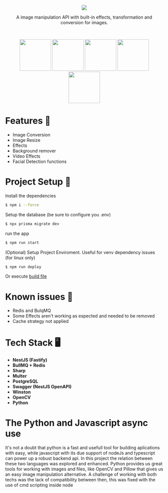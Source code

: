 <p align="center" text-align="center"><img src="https://github.com/user-attachments/assets/1c239555-822d-45ea-9b1f-87e5885c6b55"/></p>
<p align="center" text-align="center">A image manipulation API with built-in effects, transformation and <br> conversion for images.</p> <br>






<p align="center">
  <img src="https://github.com/user-attachments/assets/cf7d97b0-33da-40c7-aad0-80aa932ddc2c" width="100"> 
  <img src="https://github.com/user-attachments/assets/b38fc8b8-829c-458f-b248-3a7ccd24e2a7" width="100"> 
  <img src="https://cdn-icons-png.flaticon.com/256/5968/5968381.png" width="100">    
  <img src="https://github.com/user-attachments/assets/b38fc8b8-829c-458f-b248-3a7ccd24e2a7" width="100"> 
  <img src="https://cdn.iconscout.com/icon/free/png-256/free-python-logo-icon-download-in-svg-png-gif-file-formats--technology-social-media-vol-5-pack-logos-icons-2945099.png?f=webp&w=256" width="100">
</p>



# Features 💫

- Image Conversion
- Image Resize
- Effects
- Background remover
- Vídeo Effects
- Facial Detection functions

# Project Setup 🚀


Install the dependencies 
```bash
$ npm i --force
```

Setup the database (be sure to configure you .env)
```bash 
$ npx prisma migrate dev
```

run the app
```bash 
$ npm run start
```

(Optional) Setup Project Enviroment. Useful for venv dependency issues (for linux only)
```bash
$ npm run deploy
```

Or execute [build file](buid.sh)

# Known issues 🔎

- Redis and BulqMQ
- Some Effects aren't working as espected and needed to be removed
- Cache strategy not applied

# Tech Stack 🖥️

- **NestJS (Fastify)**
- **BullMQ + Redis**
- **Sharp** 
- **Multer**
- **PostgreSQL** 
- **Swagger (NestJS OpenAPI)**
- **Winston**
- **OpenCV**
- **Python**

# The Python and Javascript async use

It's not a doubt that python is a fast and usefull tool for building aplications with easy, while javascript with its due support of nodeJs and typescript can power up a robust backend api. In this project the relation between these two languages was explored and enhanced. Python provides us great tools for working with images and files, like OpenCV and Pillow that gives us an easy image manipulation alternative. 
A challenge of working with both techs was the lack of compatibility between then, this was fixed with the use of cmd scripting inside node
